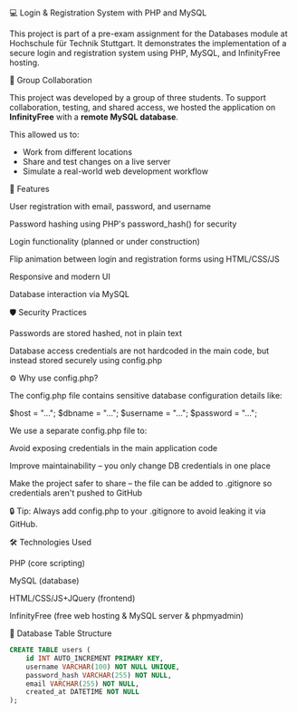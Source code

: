 💻 Login & Registration System with PHP and MySQL

This project is part of a pre-exam assignment for the Databases module at Hochschule für Technik Stuttgart. It demonstrates the implementation of a secure login and registration system using PHP, MySQL, and InfinityFree hosting.

🤝 Group Collaboration

This project was developed by a group of three students. To support collaboration, testing, and shared access, we hosted the application on **InfinityFree** with a **remote MySQL database**.

This allowed us to:
- Work from different locations
- Share and test changes on a live server
- Simulate a real-world web development workflow

🚀 Features 

User registration with email, password, and username

Password hashing using PHP's password_hash() for security

Login functionality (planned or under construction)

Flip animation between login and registration forms using HTML/CSS/JS

Responsive and modern UI

Database interaction via MySQL

🛡️ Security Practices

Passwords are stored hashed, not in plain text

Database access credentials are not hardcoded in the main code, but instead stored securely using config.php

⚙️ Why use config.php?

The config.php file contains sensitive database configuration details like:

$host = "...";
$dbname = "...";
$username = "...";
$password = "...";

We use a separate config.php file to:

Avoid exposing credentials in the main application code

Improve maintainability – you only change DB credentials in one place

Make the project safer to share – the file can be added to .gitignore so credentials aren't pushed to GitHub

🔒 Tip: Always add config.php to your .gitignore to avoid leaking it via GitHub.

🛠️ Technologies Used

PHP (core scripting)

MySQL (database)

HTML/CSS/JS+JQuery (frontend)

InfinityFree (free web hosting & MySQL server & phpmyadmin)


💾 Database Table Structure

```sql
CREATE TABLE users (
    id INT AUTO_INCREMENT PRIMARY KEY,
    username VARCHAR(100) NOT NULL UNIQUE,
    password_hash VARCHAR(255) NOT NULL,
    email VARCHAR(255) NOT NULL,
    created_at DATETIME NOT NULL
);
 
